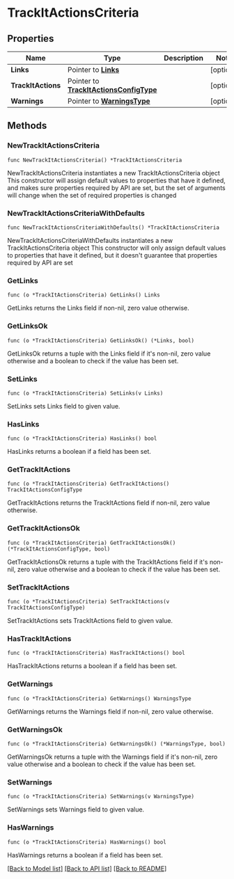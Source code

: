 # TrackItActionsCriteria

## Properties

Name | Type | Description | Notes
------------ | ------------- | ------------- | -------------
**Links** | Pointer to [**Links**](Links.md) |  | [optional] 
**TrackItActions** | Pointer to [**TrackItActionsConfigType**](TrackItActionsConfigType.md) |  | [optional] 
**Warnings** | Pointer to [**WarningsType**](WarningsType.md) |  | [optional] 

## Methods

### NewTrackItActionsCriteria

`func NewTrackItActionsCriteria() *TrackItActionsCriteria`

NewTrackItActionsCriteria instantiates a new TrackItActionsCriteria object
This constructor will assign default values to properties that have it defined,
and makes sure properties required by API are set, but the set of arguments
will change when the set of required properties is changed

### NewTrackItActionsCriteriaWithDefaults

`func NewTrackItActionsCriteriaWithDefaults() *TrackItActionsCriteria`

NewTrackItActionsCriteriaWithDefaults instantiates a new TrackItActionsCriteria object
This constructor will only assign default values to properties that have it defined,
but it doesn't guarantee that properties required by API are set

### GetLinks

`func (o *TrackItActionsCriteria) GetLinks() Links`

GetLinks returns the Links field if non-nil, zero value otherwise.

### GetLinksOk

`func (o *TrackItActionsCriteria) GetLinksOk() (*Links, bool)`

GetLinksOk returns a tuple with the Links field if it's non-nil, zero value otherwise
and a boolean to check if the value has been set.

### SetLinks

`func (o *TrackItActionsCriteria) SetLinks(v Links)`

SetLinks sets Links field to given value.

### HasLinks

`func (o *TrackItActionsCriteria) HasLinks() bool`

HasLinks returns a boolean if a field has been set.

### GetTrackItActions

`func (o *TrackItActionsCriteria) GetTrackItActions() TrackItActionsConfigType`

GetTrackItActions returns the TrackItActions field if non-nil, zero value otherwise.

### GetTrackItActionsOk

`func (o *TrackItActionsCriteria) GetTrackItActionsOk() (*TrackItActionsConfigType, bool)`

GetTrackItActionsOk returns a tuple with the TrackItActions field if it's non-nil, zero value otherwise
and a boolean to check if the value has been set.

### SetTrackItActions

`func (o *TrackItActionsCriteria) SetTrackItActions(v TrackItActionsConfigType)`

SetTrackItActions sets TrackItActions field to given value.

### HasTrackItActions

`func (o *TrackItActionsCriteria) HasTrackItActions() bool`

HasTrackItActions returns a boolean if a field has been set.

### GetWarnings

`func (o *TrackItActionsCriteria) GetWarnings() WarningsType`

GetWarnings returns the Warnings field if non-nil, zero value otherwise.

### GetWarningsOk

`func (o *TrackItActionsCriteria) GetWarningsOk() (*WarningsType, bool)`

GetWarningsOk returns a tuple with the Warnings field if it's non-nil, zero value otherwise
and a boolean to check if the value has been set.

### SetWarnings

`func (o *TrackItActionsCriteria) SetWarnings(v WarningsType)`

SetWarnings sets Warnings field to given value.

### HasWarnings

`func (o *TrackItActionsCriteria) HasWarnings() bool`

HasWarnings returns a boolean if a field has been set.


[[Back to Model list]](../README.md#documentation-for-models) [[Back to API list]](../README.md#documentation-for-api-endpoints) [[Back to README]](../README.md)


